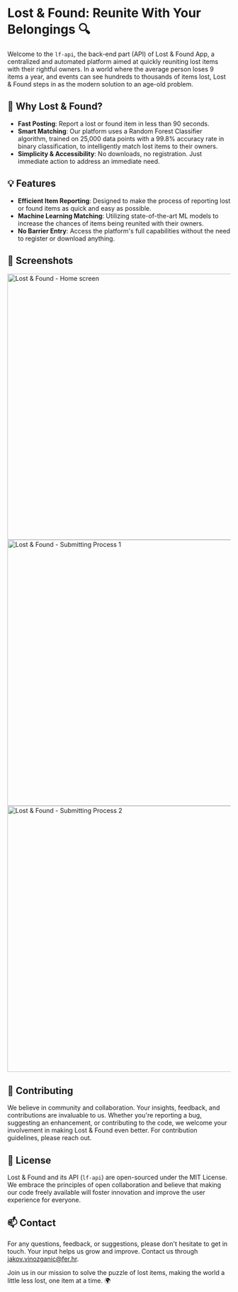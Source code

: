 # Lost & Found: Reunite With Your Belongings 🔍

Welcome to the `lf-api`, the back-end part (API) of Lost & Found App, a centralized and automated platform aimed at quickly reuniting lost items with their rightful owners. In a world where the average person loses 9 items a year, and events can see hundreds to thousands of items lost, Lost & Found steps in as the modern solution to an age-old problem.

## 🌟 Why Lost & Found?

- **Fast Posting**: Report a lost or found item in less than 90 seconds.
- **Smart Matching**: Our platform uses a Random Forest Classifier algorithm, trained on 25,000 data points with a 99.8% accuracy rate in binary classification, to intelligently match lost items to their owners.
- **Simplicity & Accessibility**: No downloads, no registration. Just immediate action to address an immediate need.

## 💡 Features

- **Efficient Item Reporting**: Designed to make the process of reporting lost or found items as quick and easy as possible.
- **Machine Learning Matching**: Utilizing state-of-the-art ML models to increase the chances of items being reunited with their owners.
- **No Barrier Entry**: Access the platform's full capabilities without the need to register or download anything.

## 📸  Screenshots
<img src="https://i.ibb.co/fMrQ7Gf/lfz-screenshot.png" alt="Lost & Found - Home screen" width="600"/>
<img src="https://i.ibb.co/WWFDdHd/Screenshot-2024-02-11-at-14-14-49.jpg" alt="Lost & Found - Submitting Process 1" width="600"/>
<img src="https://i.ibb.co/Fz0NyXN/Screenshot-2024-02-11-at-14-16-16.jpg" alt="Lost & Found - Submitting Process 2" width="600"/>


## 🤝 Contributing

We believe in community and collaboration. Your insights, feedback, and contributions are invaluable to us. Whether you're reporting a bug, suggesting an enhancement, or contributing to the code, we welcome your involvement in making Lost & Found even better. For contribution guidelines, please reach out.

## 📝 License

Lost & Found and its API (`lf-api`) are open-sourced under the MIT License. We embrace the principles of open collaboration and believe that making our code freely available will foster innovation and improve the user experience for everyone.

## 📫 Contact

For any questions, feedback, or suggestions, please don't hesitate to get in touch. Your input helps us grow and improve. Contact us through [jakov.vinozganic@fer.hr](mailto:jakov.vinozganic@fer.hr).

Join us in our mission to solve the puzzle of lost items, making the world a little less lost, one item at a time. 🌍
